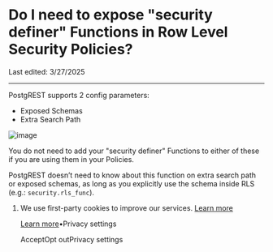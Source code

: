 # Do I need to expose "security definer" Functions in Row Level Security Policies?

Last edited: 3/27/2025

* * *

PostgREST supports 2 config parameters:

- Exposed Schemas
- Extra Search Path

![image](https://supabase.com/docs/img/troubleshooting/d756aeb0-515f-425d-b737-75a935935b73.png)

You do not need to add your "security definer" Functions to either of these if you are using them in your Policies.

PostgREST doesn’t need to know about this function on extra search path or exposed schemas, as long as you explicitly use the schema inside RLS (e.g.: `security.rls_func`).

1. We use first-party cookies to improve our services. [Learn more](https://supabase.com/privacy#8-cookies-and-similar-technologies-used-on-our-european-services)



   [Learn more](https://supabase.com/privacy#8-cookies-and-similar-technologies-used-on-our-european-services)•Privacy settings





   AcceptOpt outPrivacy settings